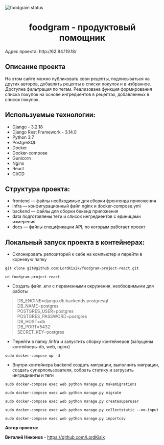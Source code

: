 ![foodgram status](https://github.com/LordKisik/foodgram-project-react/actions/workflows/main.yml/badge.svg?branch=master&event=push)

<h1 align="center">foodgram - продуктовый помощник</h1>
Адрес проекта: http://62.84.119.18/

## Описание проекта
На этом сайте можно публиковать свои рецепты, подписываться на других авторов, добавлять рецепты в списки покупок и в избранное. Доступна фильтрация по тегам. Реализована функция формирования списка покупок на основе ингредиентов в рецептах, добавленных в список покупок.

## Используемые технологии:<br/>
- Django - 3.2.18
- Django Rest Framework - 3.14.0
- Python 3.7
- PostgreSQL
- Docker
- Docker-compose
- Gunicorn
- Nginx
- React
- CI/CD

## Структура проекта:<br/>
- frontend — файлы необходимые для сборки фронтенда приложения
- infra — конфигурационный файл nginx и docker-compose.yml
- backend — файлы для сборки бекенд приложения
- data подготовлены теги и список ингредиентов с единицами измерения
- docs — файлы спецификации API, по которым работает проект

## Локальный запуск проекта в контейнерах:

- Склонировать репозиторий к себе на компьютер и перейти в корневую папку
```
git clone git@github.com:LordKisik/foodgram-project-react.git
```
```
cd foodgram-project-react
```
- Создать файл .env с переменными окружения, необходимыми для работы

> DB_ENGINE=django.db.backends.postgresql<br/>
> DB_NAME=postgres<br/>
> POSTGRES_USER=postgres<br/>
> POSTGRES_PASSWORD=postgres<br/>
> DB_HOST=db<br/>
> DB_PORT=5432<br/>
> SECRET_KEY=postgres<br/>

- Перейти в папку /infra и запустить сборку контейнеров (запущены контейнеры db, web, nginx)
```
sudo docker-compose up -d
```
- Внутри контейнера backend создать миграции, выполнить миграции, создать суперпользователя, собрать статику и загрузить ингредиенты и теги
```
sudo docker-compose exec web python manage.py makemigrations
```
```
sudo docker-compose exec web python manage.py migrate
```
```
sudo docker-compose exec web python manage.py createsuperuser
```
```
sudo docker-compose exec web python manage.py collectstatic --no-input
```
```
sudo docker-compose exec web python manage.py importcsv
```

**Автор проекта:**<br/>

**Виталий Никонов** - https://github.com/LordKisik
